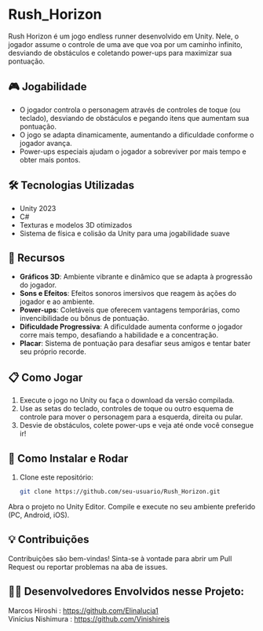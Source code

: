 # Rush_Horizon

Rush Horizon é um jogo endless runner desenvolvido em Unity. Nele, o jogador assume o controle de uma ave que voa por um caminho infinito, desviando de obstáculos e coletando power-ups para maximizar sua pontuação.

## 🎮 Jogabilidade

- O jogador controla o personagem através de controles de toque (ou teclado), desviando de obstáculos e pegando itens que aumentam sua pontuação.
- O jogo se adapta dinamicamente, aumentando a dificuldade conforme o jogador avança.
- Power-ups especiais ajudam o jogador a sobreviver por mais tempo e obter mais pontos.

## 🛠️ Tecnologias Utilizadas

- Unity 2023
- C#
- Texturas e modelos 3D otimizados
- Sistema de física e colisão da Unity para uma jogabilidade suave

## 🚀 Recursos

- **Gráficos 3D**: Ambiente vibrante e dinâmico que se adapta à progressão do jogador.
- **Sons e Efeitos**: Efeitos sonoros imersivos que reagem às ações do jogador e ao ambiente.
- **Power-ups**: Coletáveis que oferecem vantagens temporárias, como invencibilidade ou bônus de pontuação.
- **Dificuldade Progressiva**: A dificuldade aumenta conforme o jogador corre mais tempo, desafiando a habilidade e a concentração.
- **Placar**: Sistema de pontuação para desafiar seus amigos e tentar bater seu próprio recorde.

## 📋 Como Jogar

1. Execute o jogo no Unity ou faça o download da versão compilada.
2. Use as setas do teclado, controles de toque ou outro esquema de controle para mover o personagem para a esquerda, direita ou pular.
3. Desvie de obstáculos, colete power-ups e veja até onde você consegue ir!

## 🔧 Como Instalar e Rodar

1. Clone este repositório:
   ```bash
   git clone https://github.com/seu-usuario/Rush_Horizon.git
Abra o projeto no Unity Editor.
Compile e execute no seu ambiente preferido (PC, Android, iOS).

## 💡 Contribuições
Contribuições são bem-vindas! Sinta-se à vontade para abrir um Pull Request ou reportar problemas na aba de issues.

## 🧑‍💻 Desenvolvedores Envolvidos nesse Projeto:
Marcos Hiroshi : https://github.com/Elinalucia1 </br>
Vinícius Nishimura : https://github.com/Vinishireis

